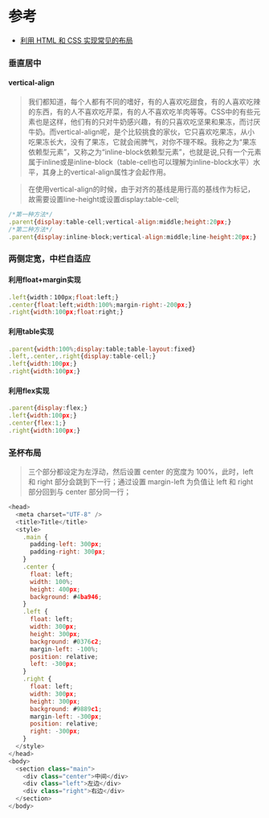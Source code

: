 

# 参考
* [利用 HTML 和 CSS 实现常见的布局](https://segmentfault.com/a/1190000003931851)

### 垂直居中
#### vertical-align
> 我们都知道，每个人都有不同的嗜好，有的人喜欢吃甜食，有的人喜欢吃辣的东西，有的人不喜欢吃芹菜，有的人不喜欢吃羊肉等等。CSS中的有些元素也是这样，他们有的只对牛奶感兴趣，有的只喜欢吃坚果和果冻，而讨厌牛奶。而vertical-align呢，是个比较挑食的家伙，它只喜欢吃果冻，从小吃果冻长大，没有了果冻，它就会闹脾气，对你不理不睬。我称之为“果冻依赖型元素”，又称之为“inline-block依赖型元素”，也就是说,只有一个元素属于inline或是inline-block（table-cell也可以理解为inline-block水平）水平，其身上的vertical-align属性才会起作用。

> 在使用vertical-align的时候，由于对齐的基线是用行高的基线作为标记，故需要设置line-height或设置display:table-cell;

``` Javascript
/*第一种方法*/
.parent{display:table-cell;vertical-align:middle;height:20px;}
/*第二种方法*/
.parent{display:inline-block;vertical-align:middle;line-height:20px;}
```

### 两侧定宽，中栏自适应
#### 利用float+margin实现
``` Javascript
.left{width：100px;float:left;}
.center{float:left;width:100%;margin-right:-200px;}
.right{width:100px;float:right;}
```
#### 利用table实现
```Javascript
.parent{width:100%;display:table;table-layout:fixed}
.left,.center,.right{display:table-cell;}
.left{width:100px;}
.right{width:100px;}
```
#### 利用flex实现
``` Javascript
.parent{display:flex;}
.left{width:100px;}
.center{flex:1;}
.right{width:100px;}
```

### 圣杯布局
> 三个部分都设定为左浮动，然后设置 center 的宽度为 100%，此时，left 和 right 部分会跳到下一行；通过设置 margin-left 为负值让 left 和 right 部分回到与 center 部分同一行；
``` Javascript
<head>
  <meta charset="UTF-8" />
  <title>Title</title>
  <style>
    .main {
      padding-left: 300px;
      padding-right: 300px;
    }
    .center {
      float: left;
      width: 100%;
      height: 400px;
      background: #4ba946;
    }
    .left {
      float: left;
      width: 300px;
      height: 300px;
      background: #0376c2;
      margin-left: -100%;
      position: relative;
      left: -300px;
    }
    .right {
      float: left;
      width: 300px;
      height: 300px;
      background: #9889c1;
      margin-left: -300px;
      position: relative;
      right: -300px;
    }
  </style>
</head>
<body>
  <section class="main">
    <div class="center">中间</div>
    <div class="left">左边</div>
    <div class="right">右边</div>
  </section>
</body>
```

